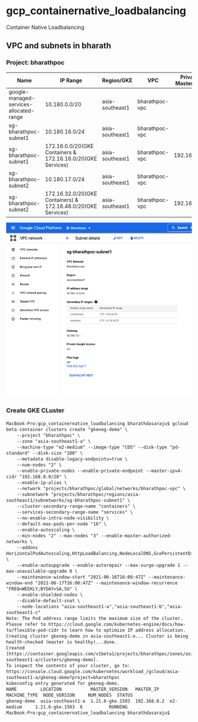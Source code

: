 # gcp_containernative_loadbalancing
Container Native Loadbalancing

## VPC and subnets in bharath

### Project: bharathpoc


| Name                  | IP Range                       | Region/GKE     |   VPC                      | Private GKE Master IP range                     |
| --------------------- | ------------------------------ | -------------- | -------------------------- | ----------------------------------------------- |
| google-managed-services-allocated-range| 10.180.0.0/20 | asia-southeast1|   bharathpoc-vpc    |                                                 |
| sg-bharathpoc-subnet1 | 10.180.16.0/24 | asia-southeast1|   bharathpoc-vpc    |                                                                 |    
| sg-bharathpoc-subnet1 | 172.16.0.0/20(GKE Containers & 172.16.16.0/20(GKE Services) | asia-southeast1|   bharathpoc-vpc  | 192.168.0.0/28       |
| sg-bharathpoc-subnet2 | 10.180.17.0/24  | asia-southeast1|   bharathpoc-vpc    |                                                                |
| sg-bharathpoc-subnet2 | 172.16.32.0/20(GKE Containers) & 172.16.48.0/20(GKE Services) | asia-southeast1| bharathpoc-vpc  | 192.168.0.16/28      |

![VPC in Google Console](./images/vpc_subnet.png)


### Create GKE CLuster

```
MacBook-Pro:gcp_containernative_loadbalancing bharathdasaraju$ gcloud beta container clusters create "gkeneg-demo" \
    --project "bharathpoc" \
    --zone "asia-southeast1-a" \
    --machine-type "e2-medium" --image-type "COS" --disk-type "pd-standard" --disk-size "100" \
    --metadata disable-legacy-endpoints=true \
    --num-nodes "2" \
    --enable-private-nodes --enable-private-endpoint --master-ipv4-cidr "192.168.0.0/28" \
    --enable-ip-alias \
    --network "projects/bharathpoc/global/networks/bharathpoc-vpc" \
    --subnetwork "projects/bharathpoc/regions/asia-southeast1/subnetworks/sg-bharathpoc-subnet1" \
    --cluster-secondary-range-name "containers" \
    --services-secondary-range-name "services" \
    --no-enable-intra-node-visibility \
    --default-max-pods-per-node "16" \
    --enable-autoscaling \
    --min-nodes "2" --max-nodes "3" --enable-master-authorized-networks \
    --addons HorizontalPodAutoscaling,HttpLoadBalancing,NodeLocalDNS,GcePersistentDiskCsiDriver \
    --enable-autoupgrade --enable-autorepair --max-surge-upgrade 1 --max-unavailable-upgrade 0 \
    --maintenance-window-start "2021-06-16T16:00:47Z" --maintenance-window-end "2021-06-17T16:00:47Z" --maintenance-window-recurrence "FREQ=WEEKLY;BYDAY=SA,SU" \
    --enable-shielded-nodes \
    --disable-default-snat \
    --node-locations "asia-southeast1-a","asia-southeast1-b","asia-southeast1-c"
Note: The Pod address range limits the maximum size of the cluster. Please refer to https://cloud.google.com/kubernetes-engine/docs/how-to/flexible-pod-cidr to learn how to optimize IP address allocation.
Creating cluster gkeneg-demo in asia-southeast1-a... Cluster is being health-checked (master is healthy)...done.
Created [https://container.googleapis.com/v1beta1/projects/bharathpoc/zones/asia-southeast1-a/clusters/gkeneg-demo].
To inspect the contents of your cluster, go to: https://console.cloud.google.com/kubernetes/workload_/gcloud/asia-southeast1-a/gkeneg-demo?project=bharathpoc
kubeconfig entry generated for gkeneg-demo.
NAME         LOCATION           MASTER_VERSION   MASTER_IP    MACHINE_TYPE  NODE_VERSION     NUM_NODES  STATUS
gkeneg-demo  asia-southeast1-a  1.21.6-gke.1503  192.168.0.2  e2-medium     1.21.6-gke.1503  6          RUNNING
MacBook-Pro:gcp_containernative_loadbalancing bharathdasaraju$
```

